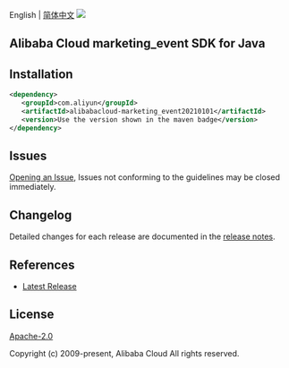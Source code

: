 English | [简体中文](README-CN.md)
![](https://aliyunsdk-pages.alicdn.com/icons/AlibabaCloud.svg)

## Alibaba Cloud marketing_event SDK for Java

## Installation

```xml
<dependency>
   <groupId>com.aliyun</groupId>
   <artifactId>alibabacloud-marketing_event20210101</artifactId>
   <version>Use the version shown in the maven badge</version>
</dependency>
```

## Issues
[Opening an Issue](https://github.com/aliyun/alibabacloud-java-async-sdk/issues/new), Issues not conforming to the guidelines may be closed immediately.

## Changelog
Detailed changes for each release are documented in the [release notes](./ChangeLog.txt).

## References
* [Latest Release](https://github.com/aliyun/alibabacloud-async-java-sdk/)

## License
[Apache-2.0](http://www.apache.org/licenses/LICENSE-2.0)

Copyright (c) 2009-present, Alibaba Cloud All rights reserved.
